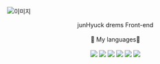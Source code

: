
![이미지](https://capsule-render.vercel.app/api?type=waving&height=300&color=gradient&text=JunHyuck%)
<!--
**jun0709/jun0709** is a ✨ _special_ ✨ repository because its `README.md` (this file) appears on your GitHub profile.

Here are some ideas to get you started:

- 🔭 I’m currently working on ...
- 🌱 I’m currently learning ...
- 👯 I’m looking to collaborate on ...
- 🤔 I’m looking for help with ...
- 💬 Ask me about ...
- 📫 How to reach me: ...
- 😄 Pronouns: ...
- ⚡ Fun fact: ...
-->

<div align="center">
junHyuck drems Front-end<br></br>
🎊 My languages🎊<br></br>
<img src="https://img.shields.io/badge/Github-181717?style=flat-square&logo=github&logoColor=white"/></a>
<img src="https://img.shields.io/badge/HTML-FE5F50?style=flat-square&logo=html5&logoColor=white"/></a>
<img src="https://img.shields.io/badge/CSS-3B66BC?style=flat-square&logo=css3&logoColor=white"/></a>
<img src="https://img.shields.io/badge/Javascript-F7DF1E?style=flat-square&logo=javascript&logoColor=white"/></a>
<img src="https://img.shields.io/badge/jQuery-0769AD?style=flat-square&logo=jquery&logoColor=white"/></a>
<img src="https://img.shields.io/badge/phptpshop-0769AD?style=flat-square&logo=adobephotoshop&logoColor=white"/></a>
</div>
